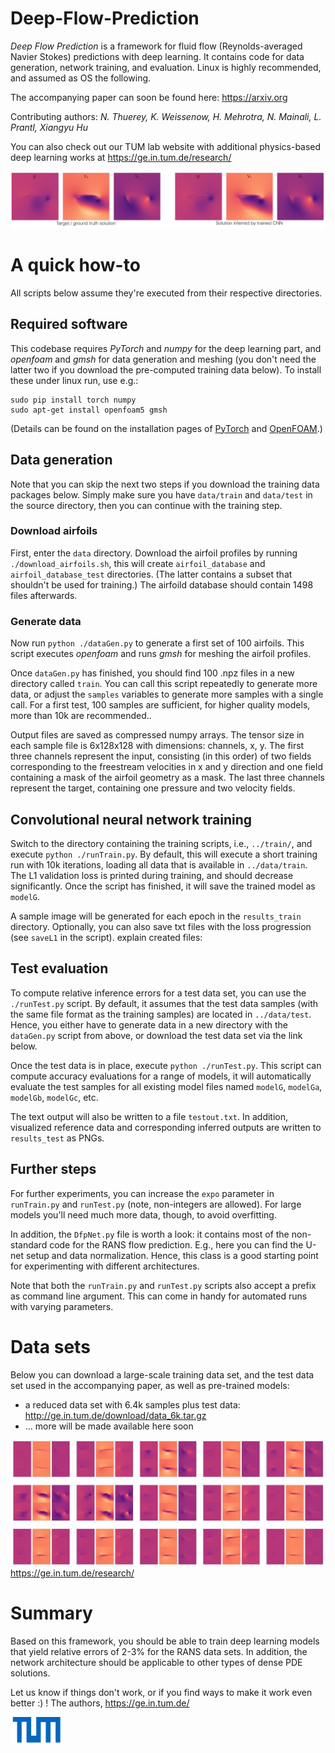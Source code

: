 # Deep-Flow-Prediction 

_Deep Flow Prediction_ is a framework for fluid flow 
(Reynolds-averaged Navier Stokes) predictions with deep learning.
It contains code for data generation, network training, and evaluation.
Linux is highly recommended, and assumed as OS the following.

The accompanying paper can soon be found here:
<https://arxiv.org>

Contributing authors:
*N. Thuerey, K. Weissenow, H. Mehrotra, N. Mainali, L. Prantl, Xiangyu Hu*

You can also check out our TUM lab website with additional physics-based deep learning works at
<https://ge.in.tum.de/research/>

![An example inference result](resources/teaser.jpg)

# A quick how-to

All scripts below assume they're executed from their respective directories.

## Required software

This codebase requires _PyTorch_ and _numpy_ for the deep learning part,
and _openfoam_ and _gmsh_ for data generation and meshing (you don't need the latter 
two if you download the pre-computed training data below). 
To install these under linux run, use e.g.: 
```
sudo pip install torch numpy
sudo apt-get install openfoam5 gmsh
```
(Details can be found on the installation pages of [PyTorch](https://pytorch.org/get-started/locally/) and 
[OpenFOAM](https://openfoam.org/download/5-0-ubuntu/).)

## Data generation

Note that you can skip the next two steps if you download the training
data packages below. Simply make sure you have `data/train` and `data/test`
in the source directory, then you can continue with the training step.

### Download airfoils

First, enter the `data` directory. 
Download the airfoil profiles by running `./download_airfoils.sh`, this
will create `airfoil_database` and `airfoil_database_test` directories.
(The latter contains a subset that shouldn't be used for training.) The
airfoild database should contain 1498 files afterwards.

### Generate data

Now run `python ./dataGen.py` to generate a first set of 100 airfoils.
This script executes _openfoam_ and runs _gmsh_ for meshing the airfoil profiles. 

Once `dataGen.py` has finished, you should find 100 .npz files in a new
directory called `train`. You can call this script repeatedly to generate 
more data, or adjust
the `samples` variables to generate more samples with a single call. 
For a first test, 100 samples are sufficient, for higher quality models, more
than 10k are recommended..

Output files are saved as compressed numpy arrays. The tensor size in each
sample file is 6x128x128 with dimensions: channels, x, y. 
The first three channels represent the input,
consisting (in this order) of two fields corresponding to the freestream velocities in x and y
direction and one field containing a mask of the airfoil geometry as 
a mask. The last three channels represent the target, containing one pressure and two velocity
fields.

## Convolutional neural network training

Switch to the directory containing the training scripts, i.e., `../train/`,
and execute `python ./runTrain.py`. By default, this will execute a short training  run
with 10k iterations, loading all data that is available in `../data/train`. The L1 
validation loss is printed during training, and should decrease significantly.
Once the script has finished, it will save the trained model as `modelG`.

A sample image will be generated for each epoch in the `results_train` directory.
Optionally, you can also save txt files with the loss progression (see `saveL1` in the script).
explain created files:

## Test evaluation

To compute relative inference errors for a test data set, you can use the `./runTest.py` script.
By default, it assumes that the test data samples (with the same file format as the training samples)
are located in `../data/test`. Hence, you either have to generate data in a new directory with the
`dataGen.py` script from above, or download the test data set via the link below.

Once the test data is in place, execute `python ./runTest.py`. This script can compute accuracy 
evaluations for a range of models, it will automatically evaluate the test samples for all existing model files
named `modelG`,
`modelGa`,
`modelGb`,
`modelGc`, etc.

The text output will also be written to a file `testout.txt`. In addition, visualized reference data
and corresponding inferred outputs are written to `results_test` as PNGs.

## Further steps

For further experiments, you can increase the `expo` parameter in `runTrain.py` and `runTest.py` (note, non-integers are allowed). For large models you'll need much more data, though, to avoid overfitting.

In addition, the `DfpNet.py` file is worth a look: it contains most of the non-standard code for the RANS flow prediction. E.g., here you can find the U-net setup and data normalization. Hence, this class is a good starting point for experimenting with different architectures.

Note that both the `runTrain.py` and  `runTest.py` scripts also accept a prefix as command line argument. 
This can come in handy for automated runs with varying parameters.

# Data sets

Below you can download a large-scale training data set, and the test data set
used in the accompanying paper, as well as pre-trained models:

* a reduced data set with 6.4k samples plus test data: <http://ge.in.tum.de/download/data_6k.tar.gz>
* ... more will be made available here soon

![Additional inference results, download full resolution as PNG via the link below](resources/mixed_exp7_selection.jpg)
<https://ge.in.tum.de/research/>


# Summary

Based on this framework, you should be able to train deep learning models that yield relative errors of 2-3%
for the RANS data sets. In addition, the network architecture should be applicable to other types of dense
PDE solutions.

Let us know if things don't work, or if you find ways to make it work even better :) !
The authors, <https://ge.in.tum.de/>

![TUM](resources/TUM.png)

